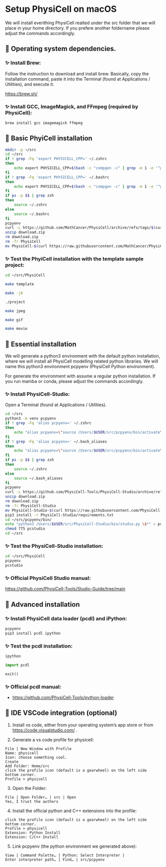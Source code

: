 # Setup PhysiCell on macOS

We will install everithing PhysiCell realted under the src folder that we will place in your home directory.
If you prefere another foldername please adjust the commands accordingly.


## &#x1F34E; Operating system dependencies.

### &#x2728; Install Brew:

Follow the instruction to download and install brew.
Basically, copy the installation command, paste it into the Terminal (found at Applications / Utilities), and execute it.

https://brew.sh/

### &#x2728; Install GCC, ImageMagick, and FFmpeg (required by PhysiCell):

```bash
brew install gcc imagemagick ffmpeg
```


## &#x1F34E; Basic PhyiCell installation

```bash
mkdir -p ~/src
cd ~/src
if ! grep -Fq 'export PHYSICELL_CPP=' ~/.zshrc
then
    echo export PHYSICELL_CPP=$(bash -c "compgen -c" | grep -m 1 -e '^g++-[0-9]\+') >> ~/.zshrc
fi
if ! grep -Fq 'export PHYSICELL_CPP=' ~/.bashrc
then
    echo export PHYSICELL_CPP=$(bash -c "compgen -c" | grep -m 1 -e '^g++-[0-9]\+') >> ~/.bashrc
fi
if ps -p $$ | grep zsh
then
    source ~/.zshrc
else
    source ~/.bashrc
fi
pcpyenv
curl -L https://github.com/MathCancer/PhysiCell/archive/refs/tags/$(curl https://raw.githubusercontent.com/MathCancer/PhysiCell/master/VERSION.txt).zip > download.zip
unzip download.zip
rm download.zip
rm -fr PhysiCell
mv PhysiCell-$(curl https://raw.githubusercontent.com/MathCancer/PhysiCell/master/VERSION.txt) PhysiCell
```

### &#x2728; Test the PhyiCell installation with the template sample project:

```bash
cd ~/src/PhysiCell
```
```bash
make template
```
```bash
make -j8
```
```bash
./project
```
```bash
make jpeg
```
```bash
make gif
```
```bash
make movie
```


## &#x1F34E; Essential installation

We will generate a python3 environment with the default python installation, where we will install all PhysiCell modelling related python libraries.
We will name this python3 environment pcpyenv (PhysiCell Python environment).

For generate the environment with assume a regular python installation.
If you run mamba or conda, please adjust the commands accordingly.

### &#x2728; Install PhysiCell-Studio:

Open a Terminal (found at Applications / Utilities).

```bash
cd ~/src
python3 -m venv pcpyenv
if ! grep -Fq 'alias pcpyenv=' ~/.zshrc
then
    echo "alias pcpyenv=\"source /Users/$USER/src/pcpyenv/bin/activate\"" >> ~/.zshrc
fi
if ! grep -Fq 'alias pcpyenv=' ~/.bash_aliases
then
    echo "alias pcpyenv=\"source /Users/$USER/src/pcpyenv/bin/activate\"" >> ~/.bash_aliases
fi
if ps -p $$ | grep zsh
then
    source ~/.zshrc
else
    source ~/.bash_aliases
fi
pcpyenv
curl -L https://github.com/PhysiCell-Tools/PhysiCell-Studio/archive/refs/tags/v$(curl https://raw.githubusercontent.com/PhysiCell-Tools/PhysiCell-Studio/refs/heads/main/VERSION.txt).zip > download.zip
unzip download.zip
rm download.zip
rm -fr PhysiCell-Studio
mv PhysiCell-Studio-$(curl https://raw.githubusercontent.com/PhysiCell-Tools/PhysiCell-Studio/refs/heads/main/VERSION.txt) PhysiCell-Studio
pip3 install -r PhysiCell-Studio/requirements.txt
cd ~/src/pcpyenv/bin/
echo "python3 /Users/$USER/src/PhysiCell-Studio/bin/studio.py \$*" > pcstudio
chmod 775 pcstudio
cd ~/src
```

### &#x2728; Test the PhysiCell-Studio installation:

```bash
cd ~/src/PhysiCell
pcpyenv
pcstudio
```

### &#x2728; Official PhysiCell Studio manual:

https://github.com/PhysiCell-Tools/Studio-Guide/tree/main


## &#x1F34E; Advanced installation

### &#x2728; Install PhysiCell data loader (pcdl) and iPython:

```bash
pcpyenv
pip3 install pcdl ipython
```
### &#x2728; Test the pcdl installation:

```bash
ipython
```
```python
import pcdl
```
```python
exit()
```

### &#x2728; Official pcdl manual:

+ https://github.com/PhysiCell-Tools/python-loader


## &#x1F34F; IDE VSCode integration (optional)

1. Install vs code, either from your operating system’s app store or from https://code.visualstudio.com/ .

2. Generate a vs code profile for physicell:

```
File | New Window with Profile
Name: physicell
Icon: choose something cool.
Create
Add Folder: Home/src
click the profile icon (default is a gearwheel) on the left side bottom corner.
Profile > physicell
```

3. Open the Folder:

```
File | Open Folder… | src | Open
Yes, I trust the authors
```

4. Install the official python and C++ extensions into the profile:

```
click the profile icon (default is a gearwheel) on the left side bottom corner.
Profile > physicell
Extension: Python Install
Extension: C/C++ Install
```

5. Link pcpyenv (the python environment we generated above):

```
View | Command Palette… | Python: Select Interpreter |
Enter interpreter path… | Find… | src/pcpyenv
```
